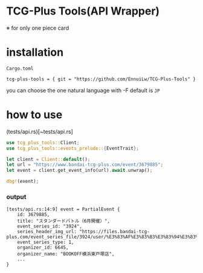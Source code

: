 # TCG-Plus Tools(API Wrapper)

※ for only one piece card


# installation
`Cargo.toml`
```
tcg-plus-tools = { git = "https://github.com/EnnuiLw/TCG-Plus-Tools" }
```

<!-- 
```
cargo install tcg-plus-tools -F en
``` 
-->

you can choose the one natural language with -F
default is `JP`


# how to use

(tests/api.rs)[~tests/api.rs]
```rs
use tcg_plus_tools::Client;
use tcg_plus_tools::events_prelude::{EventTrait};

let client = Client::default();
let url = "https://www.bandai-tcg-plus.com/event/3679885";
let event = client.get_event_info(url).await.unwrap();

dbg!(event);
```

### output
```
[tests/api.rs:14:9] event = PartialEvent {
    id: 3679885,
    title: "スタンダードバトル（6月開催）",
    event_series_id: "3924",
    series_header_img_url: "https://files.bandai-tcg-plus.com/event_series_file/3924/user/%E3%83%AF%E3%83%B3%E3%83%94%E3%83%BC%E3%82%B9%E3%82%B9%E3%82%BF%E3%83%B3%E3%83%80%E3%83%BC%E3%83%89%E3%83%90%E3%83%88%E3%83%AB320x320.png",
    event_series_type: 1,
    organizer_id: 6645,
    organizer_name: "BOOKOFF横浜東戸塚店",
    ...
}
```